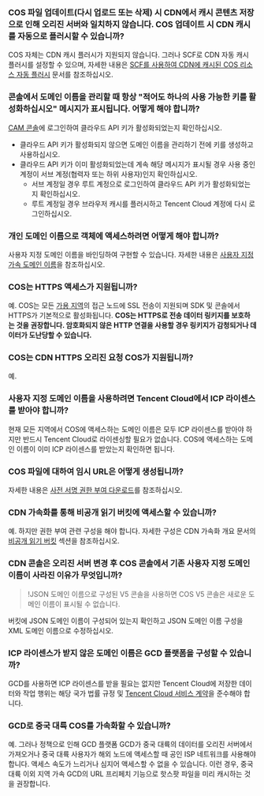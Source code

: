 ### COS 파일 업데이트(다시 업로드 또는 삭제) 시 CDN에서 캐시 콘텐츠 저장으로 인해 오리진 서버와 일치하지 않습니다. COS 업데이트 시 CDN 캐시를 자동으로 플러시할 수 있습니까?

COS 자체는 CDN 캐시 플러시가 지원되지 않습니다. 그러나 SCF로 CDN 자동 캐시 플러시를 설정할 수 있으며, 자세한 내용은 [SCF를 사용하여 CDN에 캐시된 COS 리소스 자동 플러시](https://cloud.tencent.com/document/product/436/30434) 문서를 참조하십시오.

### 콘솔에서 도메인 이름을 관리할 때 항상 "적어도 하나의 사용 가능한 키를 활성화하십시오" 메시지가 표시됩니다. 어떻게 해야 합니까?

[CAM 콘솔](https://console.cloud.tencent.com/cam/capi)에 로그인하여 클라우드 API 키가 활성화되었는지 확인하십시오.

- 클라우드 API 키가 활성화되지 않으면 도메인 이름을 관리하기 전에 키를 생성하고 사용하십시오.
- 클라우드 API 키가 이미 활성화되었는데 계속 해당 메시지가 표시될 경우 사용 중인 계정이 서브 계정(협력자 또는 하위 사용자)인지 확인하십시오.
  - 서브 계정일 경우 루트 계정으로 로그인하여 클라우드 API 키가 활성화되었는지 확인하십시오.
  - 루트 계정일 경우 브라우저 캐시를 플러시하고 Tencent Cloud 계정에 다시 로그인하십시오.

### 개인 도메인 이름으로 객체에 액세스하려면 어떻게 해야 합니까?

사용자 지정 도메인 이름을 바인딩하여 구현할 수 있습니다. 자세한 내용은 [사용자 지정 가속 도메인 이름](https://cloud.tencent.com/document/product/436/18424#.E8.87.AA.E5.AE.9A.E4.B9.89.E5.8A.A0.E9.80.9F.E5.9F.9F.E5.90.8D)을 참조하십시오.

### COS는 HTTPS 액세스가 지원됩니까?

예. COS는 모든 [가용 지역](https://cloud.tencent.com/document/product/436/6224)의 접근 노드에 SSL 전송이 지원되며 SDK 및 콘솔에서 HTTPS가 기본적으로 활성화됩니다. **COS는 HTTPS로 전송 데이터 링키지를 보호하는 것을 권장합니다. 암호화되지 않은 HTTP 연결을 사용할 경우 링키지가 감청되거나 데이터가 도난당할 수 있습니다.**

### COS는 CDN HTTPS 오리진 요청 COS가 지원됩니까?

예.

### 사용자 지정 도메인 이름을 사용하려면 Tencent Cloud에서 ICP 라이센스를 받아야 합니까?

현재 모든 지역에서 COS에 액세스하는 도메인 이름은 모두 ICP 라이센스를 받아야 하지만 반드시 Tencent Cloud로 라이센싱할 필요가 없습니다. COS에 액세스하는 도메인 이름이 이미 ICP 라이센스를 받았는지 확인하면 됩니다.

### COS 파일에 대하여 임시 URL은 어떻게 생성됩니까?

자세한 내용은 [사전 서명 권한 부여 다운로드](https://cloud.tencent.com/document/product/436/14116)를 참조하십시오.

### CDN 가속화를 통해 비공개 읽기 버킷에 액세스할 수 있습니까?

예. 하지만 권한 부여 관련 구성을 해야 합니다. 자세한 구성은 CDN 가속화 개요 문서의 [비공개 읽기 버킷](https://cloud.tencent.com/document/product/436/18669#.E7.A7.81.E6.9C.89.E8.AF.BB.E5.AD.98.E5.82.A8.E6.A1.B6) 섹션을 참조하십시오.

### CDN 콘솔은 오리진 서버 변경 후 COS 콘솔에서 기존 사용자 지정 도메인 이름이 사라진 이유가 무엇입니까?
>!JSON 도메인 이름으로 구성된 V5 콘솔을 사용하면 COS V5 콘솔은 새로운 도메인 이름이 표시될 수 없습니다.

버킷에 JSON 도메인 이름이 구성되어 있는지 확인하고 JSON 도메인 이름 구성을 XML 도메인 이름으로 수정하십시오.


<a id="gcd"></a>
### ICP 라이센스가 받지 않은 도메인 이름은 GCD 플랫폼을 구성할 수 있습니까?

GCD를 사용하면 ICP 라이센스를 받을 필요는 없지만 Tencent Cloud에 저장한 데이터와 작업 행위는 해당 국가 법률 규정 및 [Tencent Cloud 서비스 계약](https://cloud.tencent.com/document/product/301/1967)을 준수해야 합니다.

### GCD로 중국 대륙 COS를 가속화할 수 있습니까?

예. 그러나 정책으로 인해 GCD 플랫폼 GCD가 중국 대륙의 데이터를 오리진 서버에서 가져오거나 중국 대륙 사용자가 해외 노드에 액세스할 때 공인 ISP 네트워크를 사용해야 합니다. 액세스 속도가 느리거나 심지어 액세스할 수 없을 수 있습니다. 이런 경우, 중국 대륙 이외 지역 가속 GCD의 URL 프리페치 기능으로 핫스팟 파일을 미리 캐시하는 것을 권장합니다.
